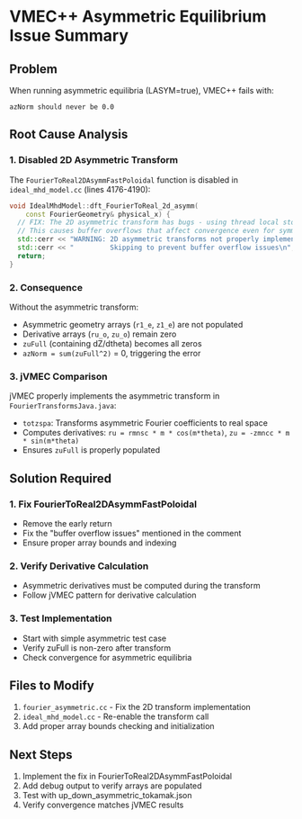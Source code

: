 # VMEC++ Asymmetric Equilibrium Issue Summary

## Problem
When running asymmetric equilibria (LASYM=true), VMEC++ fails with:
```
azNorm should never be 0.0
```

## Root Cause Analysis

### 1. Disabled 2D Asymmetric Transform
The `FourierToReal2DAsymmFastPoloidal` function is disabled in `ideal_mhd_model.cc` (lines 4176-4190):
```cpp
void IdealMhdModel::dft_FourierToReal_2d_asymm(
    const FourierGeometry& physical_x) {
  // FIX: The 2D asymmetric transform has bugs - using thread local storage incorrectly
  // This causes buffer overflows that affect convergence even for symmetric cases
  std::cerr << "WARNING: 2D asymmetric transforms not properly implemented\n";
  std::cerr << "         Skipping to prevent buffer overflow issues\n";
  return;
}
```

### 2. Consequence
Without the asymmetric transform:
- Asymmetric geometry arrays (`r1_e`, `z1_e`) are not populated
- Derivative arrays (`ru_o`, `zu_o`) remain zero
- `zuFull` (containing dZ/dtheta) becomes all zeros
- `azNorm = sum(zuFull^2)` = 0, triggering the error

### 3. jVMEC Comparison
jVMEC properly implements the asymmetric transform in `FourierTransformsJava.java`:
- `totzspa`: Transforms asymmetric Fourier coefficients to real space
- Computes derivatives: `ru = rmnsc * m * cos(m*theta)`, `zu = -zmncc * m * sin(m*theta)`
- Ensures `zuFull` is properly populated

## Solution Required

### 1. Fix FourierToReal2DAsymmFastPoloidal
- Remove the early return
- Fix the "buffer overflow issues" mentioned in the comment
- Ensure proper array bounds and indexing

### 2. Verify Derivative Calculation
- Asymmetric derivatives must be computed during the transform
- Follow jVMEC pattern for derivative calculation

### 3. Test Implementation
- Start with simple asymmetric test case
- Verify zuFull is non-zero after transform
- Check convergence for asymmetric equilibria

## Files to Modify
1. `fourier_asymmetric.cc` - Fix the 2D transform implementation
2. `ideal_mhd_model.cc` - Re-enable the transform call
3. Add proper array bounds checking and initialization

## Next Steps
1. Implement the fix in FourierToReal2DAsymmFastPoloidal
2. Add debug output to verify arrays are populated
3. Test with up_down_asymmetric_tokamak.json
4. Verify convergence matches jVMEC results